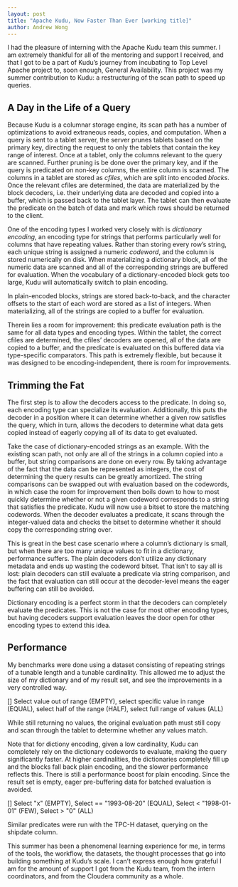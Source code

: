 ```yaml
---
layout: post
title: "Apache Kudu, Now Faster Than Ever [working title]"
author: Andrew Wong
---
```


I had the pleasure of interning with the Apache Kudu team this summer. I am
extremely thankful for all of the mentoring and support I received, and that I
got to be a part of Kudu’s journey from incubating to Top Level Apache project
to, soon enough, General Availability. This project was my summer contribution
to Kudu: a restructuring of the scan path to speed up queries.

<!--more-->

## A Day in the Life of a Query
Because Kudu is a columnar storage engine, its scan path has a number of
optimizations to avoid extraneous reads, copies, and computation. When a query
is sent to a tablet server, the server prunes tablets based on the
primary key, directing the request to only the tablets that contain the key
range of interest. Once at a tablet, only the columns relevant to the query are
scanned. Further pruning is be done over the primary key, and if the query is
predicated on non-key columns, the entire column is scanned. The columns in a
tablet are stored as _cfiles_, which are split into encoded _blocks_. Once the
relevant cfiles are determined, the data are materialized by the block
decoders, i.e. their underlying data are decoded and copied into a buffer,
which is passed back to the tablet layer. The tablet can then evaluate the
predicate on the batch of data and mark which rows should be returned to the
client.

One of the encoding types I worked very closely with is _dictionary encoding_,
an encoding type for strings that performs particularly well for columns that
have repeating values. Rather than storing every row’s string, each unique
string is assigned a numeric _codeword_, and the column is stored numerically
on disk. When materializing a dictionary block, all of the numeric data are
scanned and all of the corresponding strings are buffered for evaluation. When
the vocabulary of a dictionary-encoded block gets too large, Kudu will
automatically switch to plain encoding.

In plain-encoded blocks, strings are stored back-to-back, and the character
offsets to the start of each word are stored as a list of integers. When
materializing, all of the strings are copied to a buffer for evaluation.

Therein lies a room for improvement: this predicate evaluation path is the same
for all data types and encoding types. Within the tablet, the correct cfiles
are determined, the cfiles’ decoders are opened, all of the data are copied to
a buffer, and the predicate is evaluated on this buffered data via
type-specific comparators. This path is extremely flexible, but because it was
designed to be encoding-independent, there is room for improvements.

## Trimming the Fat
The first step is to allow the decoders access to the predicate. In doing so,
each encoding type can specialize its evaluation. Additionally, this puts the
decoder in a position where it can determine whether a given row satisfies the
query, which in turn, allows the decoders to determine what data gets copied
instead of eagerly copying all of its data to get evaluated.

Take the case of dictionary-encoded strings as an example. With the existing
scan path, not only are all of the strings in a column copied into a buffer,
but string comparisons are done on every row. By taking advantage of the fact
that the data can be represented as integers, the cost of determining the query
results can be greatly amortized. The string comparisons can be swapped out
with evaluation based on the codewords, in which case the room for improvement
then boils down to how to most quickly determine whether or not a given
codeword corresponds to a string that satisfies the predicate. Kudu will now
use a bitset to store the matching codewords. When the decoder evaluates a
predicate, it scans through the integer-valued data and checks the bitset to
determine whether it should copy the corresponding string over.

This is great in the best case scenario where a column’s dictionary is small,
but when there are too many unique values to fit in a dictionary, performance
suffers. The plain decoders don’t utilize any dictionary metadata and ends up
wasting the codeword bitset. That isn’t to say all is lost: plain decoders can
still evaluate a predicate via string comparison, and the fact that evaluation
can still occur at the decoder-level means the eager buffering can still be
avoided.

Dictionary encoding is a perfect storm in that the decoders can completely
evaluate the predicates. This is not the case for most other encoding types,
but having decoders support evaluation leaves the door open for other encoding
types to extend this idea.

## Performance
My benchmarks were done using a dataset consisting of repeating strings
of a tunable length and a tunable cardinality. This allowed me to adjust the
size of my dictionary and of my result set, and see the improvements in a very
controlled way.

[]
Select value out of range (EMPTY), select specific value in range (EQUAL),
select half of the range (HALF), select full range of values (ALL)

While still returning no values, the original evaluation path must still copy
and scan through the tablet to determine whether any values match.

Note that for dictiony encoding, given a low cardinality, Kudu can completely
rely on the dictionary codewords to evaluate, making the query significantly
faster. At higher cardinalities, the dictionaries completely fill up and the
blocks fall back plain encoding, and the slower performance reflects this.
There is still a performance boost for plain encoding. Since the result set is
empty, eager pre-buffering data for batched evaluation is avoided. 

[]
Select "x" (EMPTY), Select == "1993-08-20" (EQUAL), Select < "1998-01-01"
(FEW), Select > "0" (ALL)

Similar predicates were run with the TPC-H dataset, querying on the shipdate
column.


This summer has been a phenomenal learning experience for me, in terms of the
tools, the workflow, the datasets, the thought processes that go into building
something at Kudu’s scale. I can’t express enough how grateful I am for the
amount of support I got from the Kudu team, from the intern coordinators, and
from the Cloudera community as a whole.

